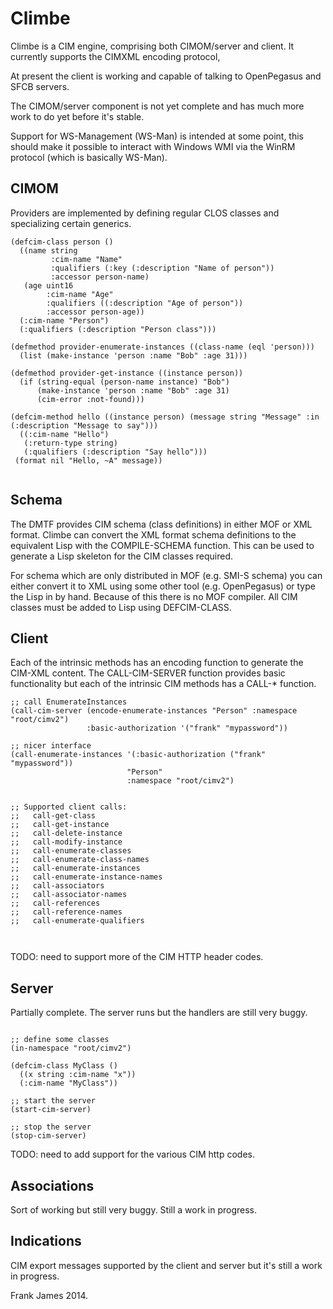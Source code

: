 Climbe
======

Climbe is a CIM engine, comprising both CIMOM/server and client. It currently supports the CIMXML encoding protocol, 

At present the client is working and capable of talking to OpenPegasus and SFCB servers.

The CIMOM/server component is not yet complete and has much more work to do yet before it's stable.

Support for WS-Management (WS-Man) is intended at some point, this should make it possible to
interact with Windows WMI via the WinRM protocol (which is basically WS-Man). 

CIMOM
-------

Providers are implemented by defining regular CLOS classes and specializing certain generics.

```
(defcim-class person ()
  ((name string
         :cim-name "Name"
		 :qualifiers (:key (:description "Name of person"))
		 :accessor person-name)
   (age uint16
        :cim-name "Age"
		:qualifiers ((:description "Age of person"))
		:accessor person-age))
  (:cim-name "Person")
  (:qualifiers (:description "Person class")))

(defmethod provider-enumerate-instances ((class-name (eql 'person)))
  (list (make-instance 'person :name "Bob" :age 31)))

(defmethod provider-get-instance ((instance person))
  (if (string-equal (person-name instance) "Bob")
      (make-instance 'person :name "Bob" :age 31)
	  (cim-error :not-found)))

(defcim-method hello ((instance person) (message string "Message" :in (:description "Message to say")))
  ((:cim-name "Hello")
   (:return-type string)
   (:qualifiers (:description "Say hello")))
 (format nil "Hello, ~A" message))
 
```

Schema
-------

The DMTF provides CIM schema (class definitions) in either MOF or XML format. Climbe can convert the XML format
schema definitions to the equivalent Lisp with the COMPILE-SCHEMA function. This can be used to generate
a Lisp skeleton for the CIM classes required.

For schema which are only distributed in MOF (e.g. SMI-S schema) you can either convert it to XML using some 
other tool (e.g. OpenPegasus) or type the Lisp in by hand. Because of this there is no MOF compiler.
All CIM classes must be added to Lisp using DEFCIM-CLASS.

Client
-------

Each of the intrinsic methods has an encoding function to generate the
CIM-XML content. The CALL-CIM-SERVER function provides basic functionality but each
of the intrinsic CIM methods has a CALL-* function.

```
;; call EnumerateInstances
(call-cim-server (encode-enumerate-instances "Person" :namespace "root/cimv2")
                 :basic-authorization '("frank" "mypassword"))

;; nicer interface
(call-enumerate-instances '(:basic-authorization ("frank" "mypassword")) 
                          "Person"
                          :namespace "root/cimv2")


;; Supported client calls:
;;   call-get-class
;;   call-get-instance
;;   call-delete-instance
;;   call-modify-instance
;;   call-enumerate-classes
;;   call-enumerate-class-names
;;   call-enumerate-instances
;;   call-enumerate-instance-names
;;   call-associators
;;   call-associator-names
;;   call-references
;;   call-reference-names
;;   call-enumerate-qualifiers



```

TODO: need to support more of the CIM HTTP header codes.




Server
------

Partially complete. The server runs but the handlers are still very buggy.

```

;; define some classes
(in-namespace "root/cimv2")

(defcim-class MyClass ()
  ((x string :cim-name "x"))
  (:cim-name "MyClass"))

;; start the server 
(start-cim-server)

;; stop the server
(stop-cim-server)

```



TODO: need to add support for the various CIM http codes.

Associations
-------------

Sort of working but still very buggy. Still a work in progress.


Indications
-----------

CIM export messages supported by the client and server but it's still
a work in progress. 



Frank James 2014.
